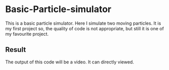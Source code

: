 # Basic-Particle-simulator
This is a basic particle simulator. Here I simulate two moving particles. It is my first project so, the quality of code is not appropriate, but still it is one of my favourite project.

## Result
The output of this code will be a video. It can directly viewed.
